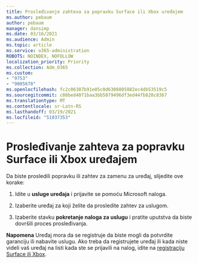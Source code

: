 ```yaml
---
title: Prosleđivanje zahteva za popravku Surface ili Xbox uređajem
ms.author: pebaum
author: pebaum
manager: dansimp
ms.date: 03/16/2021
ms.audience: Admin
ms.topic: article
ms.service: o365-administration
ROBOTS: NOINDEX, NOFOLLOW
localization_priority: Priority
ms.collection: Adm_O365
ms.custom:
- "9753"
- "9005678"
ms.openlocfilehash: fc2c06387b91e05c0d6308805882ec4db53519c5
ms.sourcegitcommit: c08bed4071baa3bb5879496df3ed44fb828c8367
ms.translationtype: MT
ms.contentlocale: sr-Latn-RS
ms.lasthandoff: 03/19/2021
ms.locfileid: "51037353"
---
```

# <a name="submit-a-repair-request-for-a-surface-or-xbox-device"></a>Prosleđivanje zahteva za popravku Surface ili Xbox uređajem

Da biste prosledili popravku ili zahtev za zamenu za uređaj, slijedite ove korake:

1. Idite u **usluge uređaja** i prijavite se pomoću Microsoft naloga.

2. Izaberite uređaj za koji želite da prosledite zahtev za uslugom.

3. Izaberite stavku **pokretanje naloga za uslugu** i pratite uputstva da biste dovršili proces prosleđivanja.

**Napomena** Uređaj mora da se registruje da biste mogli da potvrdite garanciju ili nabavite uslugu. Ako treba da registrujete uređaj ili kada niste videli vaš uređaj na listi kada ste se prijavili na nalog, idite na [registraciju Surface ili Xbox](https://support.microsoft.com/surface/register-your-surface-or-xbox-fd7d73f8-b0e6-c9fa-e83b-0b64652e2376).